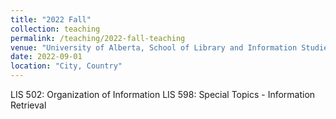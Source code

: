 ```yaml
---
title: "2022 Fall"
collection: teaching
permalink: /teaching/2022-fall-teaching
venue: "University of Alberta, School of Library and Information Studies"
date: 2022-09-01
location: "City, Country"
---
```


LIS 502: Organization of Information
LIS 598: Special Topics - Information Retrieval
